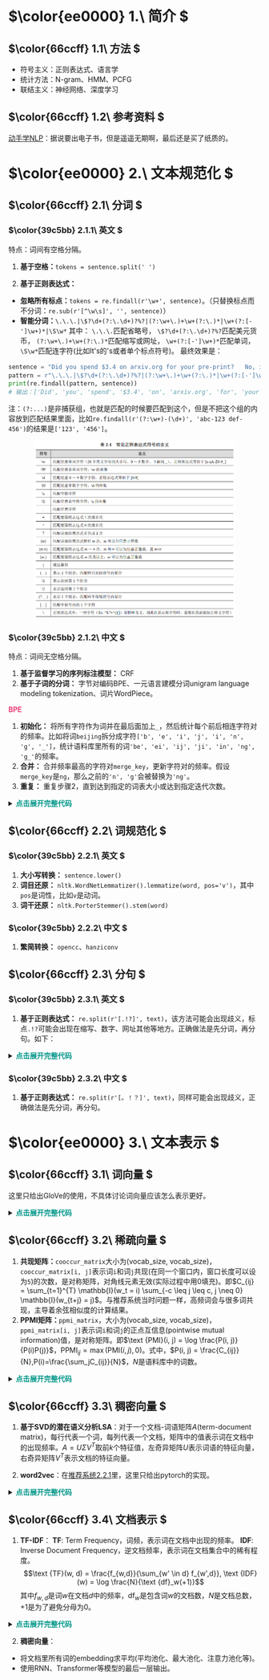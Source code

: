 # $\color{ee0000} 1.\ 简介 $
## $\color{66ccff} 1.1\ 方法 $

- 符号主义：正则表达式、语言学
- 统计方法：N-gram、HMM、PCFG
- 联结主义：神经网络、深度学习

## $\color{66ccff} 1.2\ 参考资料 $
[动手学NLP](https://hnlp.boyuai.com/)：据说要出电子书，但是遥遥无期啊，最后还是买了纸质的。

# $\color{ee0000} 2.\ 文本规范化 $
## $\color{66ccff} 2.1\ 分词 $
### $\color{39c5bb} 2.1.1\ 英文 $

特点：词间有空格分隔。

1. **基于空格：**`tokens = sentence.split(' ')`

2. **基于正则表达式：**
  - **忽略所有标点：**`tokens = re.findall(r'\w+', sentence)`。（只替换标点而不分词：`re.sub(r'[^\w\s]', '', sentence)`）
  - **智能分词：**`\.\.\.|\$?\d+(?:\.\d+)?%?|(?:\w+\.)+\w+(?:\.)*|\w+(?:[-']\w+)*|\S\w*`
  其中：
  `\.\.\.`匹配省略号，
  `\$?\d+(?:\.\d+)?%?`匹配美元货币，
  `(?:\w+\.)+\w+(?:\.)*`匹配缩写或网址，
  `\w+(?:[-']\w+)*`匹配单词，
  `\S\w*`匹配连字符(比如It's的's或者单个标点符号)。
  最终效果是：
  ```python
  sentence = "Did you spend $3.4 on arxiv.org for your pre-print?   No, it's free! It's ..."
  pattern = r"\.\.\.|\$?\d+(?:\.\d+)?%?|(?:\w+\.)+\w+(?:\.)*|\w+(?:[-']\w+)*|\S\w*"
  print(re.findall(pattern, sentence))
  # 输出：['Did', 'you', 'spend', '$3.4', 'on', 'arxiv.org', 'for', 'your', 'pre-print', '?', 'No', ',', "it's", 'free', '!', "It's", '...']
  ```
  注：`(?:...)`是非捕获组，也就是匹配的时候要匹配到这个，但是不把这个组的内容放到匹配结果里面，比如`re.findall(r'(?:\w+)-(\d+)', 'abc-123 def-456')`的结果是`['123', '456']`。

<div align=center>
<img src="assets/自然语言处理/images/image-1.png" width="80%">
</div>

### $\color{39c5bb} 2.1.2\ 中文 $

特点：词间无空格分隔。

1. **基于监督学习的序列标注模型：** CRF
2. **基于子词的分词：** 字节对编码BPE、一元语言建模分词unigram language modeling tokenization、词片WordPiece。

<p style="color:#EC407A; font-weight:bold">BPE</p>

1. **初始化：** 将所有字符作为词并在最后面加上`_`，然后统计每个前后相连字符对的频率。比如将词`beijing`拆分成字符`['b', 'e', 'i', 'j', 'i', 'n', 'g', '_']`，统计语料库里所有的词`'be', 'ei', 'ij', 'ji', 'in', 'ng', 'g_'`的频率。
2. **合并：** 合并频率最高的字符对`merge_key`，更新字符对的频率。假设`merge_key`是`ng`，那么之前的`'n', 'g'`会被替换为`'ng'`。
3. **重复：** 重复步骤2，直到达到指定的词表大小或达到指定迭代次数。

<details>
<summary><span style="color:#009688; font-weight:bold">点击展开完整代码</span></summary>

代码实现：

```python
# 1. 语料库
corpus = "nan nan nan nan nan nanjing nanjing beijing beijing beijing beijing beijing beijing dongbei dongbei dongbei bei bei"
tokens = corpus.split(' ')

# 构建基于字符的初始词表
vocabulary = set(corpus)  # {'a', ' ', 'j', 'd', 'o', 'e', 'g', 'b', 'n', 'i'}
vocabulary.remove(' ')
vocabulary.add('_')
vocabulary = sorted(list(vocabulary))
print(vocabulary)  # ['_', 'a', 'b', 'd', 'e', 'g', 'i', 'j', 'n', 'o']

# 根据语料构建词表
corpus_dict = {}
for token in tokens:
    key = token + '_'
    if key not in corpus_dict:
        corpus_dict[key] = {"split": list(key), "count": 0}
    corpus_dict[key]['count'] += 1  # 比如：'nan_': {'split': ['n', 'a', 'n', '_'], 'count': 5}

print(f"语料：")
for key in corpus_dict:
    print(corpus_dict[key]['count'], corpus_dict[key]['split'])
print(f"词表：{vocabulary}")

# 2. BPE词元学习器
for step in range(9):
    print(f"------第{step + 1}次迭代------")
    split_dict = {}  # 用于统计符号组合的出现次数
    for key in corpus_dict:
        splits = corpus_dict[key]['split']  # key是当前符号nan_，splits是分割后的符号['n', 'a', 'n', '_']
        print(f"当前符号：{key}, 分割后的符号：{splits}")
        # 遍历所有符号进行统计
        for i in range(len(splits) - 1):
            # 组合两个符号作为新的符号
            current_group = splits[i] + splits[i + 1]
            if current_group not in split_dict:
                split_dict[current_group] = 0
            split_dict[current_group] += corpus_dict[key]['count']

    group_hist = [(k, v) for k, v in sorted(split_dict.items(), key=lambda item: item[1], reverse=True)]
    print(f"当前最常出现的前5个符号组合：{group_hist[:5]}")

    merge_key = group_hist[0][0]
    print(f"本次迭代组合的符号为：{merge_key}")
    for key in corpus_dict:
        if merge_key in key:
            new_splits = []
            splits = corpus_dict[key]['split']
            i = 0
            while i < len(splits):
                if i + 1 >= len(splits):
                    new_splits.append(splits[i])
                    i += 1
                    continue
                if merge_key == splits[i] + splits[i + 1]:
                    new_splits.append(merge_key)
                    i += 2
                else:
                    new_splits.append(splits[i])
                    i += 1
            corpus_dict[key]['split'] = new_splits  # 更新分割后的符号，比如merge_key是'ng'，那么之前的'n', 'g'会被替换为'ng'

    vocabulary.append(merge_key)
    print(f"迭代后的语料为：")
    for key in corpus_dict:
        print(corpus_dict[key]['count'], corpus_dict[key]['split'])
    print(f"词表：{vocabulary}")
ordered_vocabulary = {key: i for i, key in enumerate(vocabulary)}

# 3. BPE词元分词器
sentence = "nanjing beijing"
print(f"--------输入语句：{sentence}--------")
tokens = sentence.split(' ')
tokenized_string = []
for token in tokens:
    key = token + '_'
    splits = list(key)
    # 用于在没有更新的时候跳出
    flag = 1
    while flag:
        flag = 0
        split_dict = {}
        # 遍历所有符号进行统计
        for i in range(len(splits) - 1):
            # 组合两个符号作为新的符号
            current_group = splits[i] + splits[i + 1]
            if current_group not in ordered_vocabulary:
                continue  # 如果当前组合不在词表里，跳过
            if current_group not in split_dict:
                # 判断当前组合是否在词表里，如果是的话加入split_dict
                split_dict[current_group] = ordered_vocabulary[current_group]
                flag = 1
        if not flag:
            continue
        print(f"当前分词：{splits}")
        print(f"当前组合：{split_dict}")
        # 对每个组合进行优先级的排序（此处为从小到大）
        group_hist = [(k, v) for k, v in sorted(split_dict.items(), key=lambda item: item[1])]
        # 优先级最高的组合
        merge_key = group_hist[0][0]
        print(f"当前优先级最高的{merge_key}")
        new_splits = []
        i = 0
        # 根据优先级最高的组合产生新的分词
        while i < len(splits):
            if i + 1 >= len(splits):
                new_splits.append(splits[i])
                i += 1
                continue
            if merge_key == splits[i] + splits[i + 1]:
                new_splits.append(merge_key)
                i += 2
            else:
                new_splits.append(splits[i])
                i += 1
        splits = new_splits
    tokenized_string += splits

print(f"分词结果：{tokenized_string}")
```

</details>


## $\color{66ccff} 2.2\ 词规范化 $
### $\color{39c5bb} 2.2.1\ 英文 $

1. **大小写转换：** `sentence.lower()`
2. **词目还原：** `nltk.WordNetLemmatizer().lemmatize(word, pos='v')`，其中`pos`是词性，比如`v`是动词。
3. **词干还原：** `nltk.PorterStemmer().stem(word)`

### $\color{39c5bb} 2.2.2\ 中文 $

1. **繁简转换：** `opencc`、`hanziconv`


## $\color{66ccff} 2.3\ 分句 $
### $\color{39c5bb} 2.3.1\ 英文 $

1. **基于正则表达式：** `re.split(r'[.!?]', text)`，该方法可能会出现歧义，标点`.!?`可能会出现在缩写、数字、网址其他等地方。正确做法是先分词，再分句。如下：

<details>
<summary><span style="color:#009688; font-weight:bold">点击展开完整代码</span></summary>  

```python
import re
sentence_spliter = {".", "?", '!', '...'}
sentence = "Did you spend $3.4 on arxiv.org for your pre-print? No, it's free! It's ..."
pattern = r"\.\.\.|\$?\d+(?:\.\d+)?%?|(?:\w+\.)+\w+(?:\.)*|\w+(?:[-']\w+)*|\S\w*"
tokens = re.findall(pattern, sentence)
# ['Did', 'you', 'spend', '$3.4', 'on', 'arxiv.org', 'for', 'your', 'pre-print', '?', 'No', ',', "it's", 'free', '!', "It's", '...']
print(tokens)
sentences = []
boundary = [0]
# 遍历所有token，如果该token是句子边界，则将句子加入sentences
for token_id, token in enumerate(tokens):
    if token in sentence_spliter:
        # 如果是句子边界，则把分句结果加入进去
        sentences.append(tokens[boundary[-1]:token_id + 1])
        # 将下一句句子起始位置加入boundary
        boundary.append(token_id + 1)
    # print(sentences)
# 即使最后一个句子不是句子边界，也要加入进去
if boundary[-1] != len(tokens):
    sentences.append(tokens[boundary[-1]:])

print(f"分句结果：")
for seg_sentence in sentences:
    print(seg_sentence)
```
输出：
```
['Did', 'you', 'spend', '$3.4', 'on', 'arxiv.org', 'for', 'your', 'pre-print', '?']
['No', ',', "it's", 'free', '!']
["It's", '...']
```
</details>

### $\color{39c5bb} 2.3.2\ 中文 $

1. **基于正则表达式：** `re.split(r'[。！？]', text)`，同样可能会出现歧义，正确做法是先分词，再分句。

# $\color{ee0000} 3.\ 文本表示 $

## $\color{66ccff} 3.1\ 词向量 $

这里只给出GloVe的使用，不具体讨论词向量应该怎么表示更好。

<details>
<summary><span style="color:#009688; font-weight:bold">点击展开完整代码</span></summary>

```python
import pprint  # 美化输出
from gensim.models import KeyedVectors  # 加载词向量

model = KeyedVectors.load_word2vec_format('../model/official/glove/glove.6B.100d.txt', binary=False, no_header=True)
# 使用most_similar()找到词表中距离给定词最近（最相似）的n个词
pprint.pprint(model.most_similar('film'))
pprint.pprint(model.most_similar('car'))

# 类比
def analogy(x1, x2, y1):
    # y1 + x2 - x1
    result = model.most_similar(positive=[y1, x2], negative=[x1])
    return result[0][0]
print(analogy('china', 'chinese', 'japan'))  # japanese
print(analogy('australia', 'koala', 'china'))  # panda
print(analogy('tall', 'tallest', 'long'))  # longest
print(analogy('good', 'fantastic', 'bad'))  # terrible
print(analogy('man', 'woman', 'king'))  # queen
```

</details>

## $\color{66ccff} 3.2\ 稀疏向量 $

1. **共现矩阵：**`cooccur_matrix`大小为(vocab_size, vocab_size)，`cooccur_matrix[i, j]`表示词`i`和词`j`共现(在同一个窗口内，窗口长度可以设为`5`)的次数，是对称矩阵，对角线元素无效(实际过程中用0填充)。即$C_{ij} = \sum_{t=1}^{T} \mathbb{I}(w_t = i) \sum_{-c \leq j \leq c, j \neq 0} \mathbb{I}(w_{t+j} = j)$。与推荐系统当时问题一样，高频词会与很多词共现，主导着余弦相似度的计算结果。
2. **PPMI矩阵：**`ppmi_matrix`，大小为(vocab_size, vocab_size)，
`ppmi_matrix[i, j]`表示词`i`和词`j`的正点互信息(pointwise mutual information)值，是对称矩阵。即$\text {PMI}(i, j) = \log \frac{P(i, j)}{P(i)P(j)}$，$\text {PPMI}_{ij} = \max(\text {PMI}(i, j), 0)$。式中，$P(i, j) = \frac{C_{ij}}{N},P(i)=\frac{\sum_jC_{ij}}{N}$，$N$是语料库中的词数。

<details>
<summary><span style="color:#009688; font-weight:bold">点击展开完整代码</span></summary>

代码来自：https://stackoverflow.com/questions/58701337/how-to-construct-ppmi-matrix-from-a-text-corpus

```python
def co_occurrence(sentences, window_size):
    d = defaultdict(int)
    vocab = set()
    for text in sentences:
        # preprocessing (use tokenizer instead)
        text = text.lower().split()
        # iterate over sentences
        for i in range(len(text)):
            token = text[i]
            vocab.add(token)  # add to vocab
            next_token = text[i+1 : i+1+window_size]
            for t in next_token:
                key = tuple( sorted([t, token]) )
                d[key] += 1
    
    # formulate the dictionary into dataframe
    vocab = sorted(vocab) # sort vocab
    df = pd.DataFrame(data=np.zeros((len(vocab), len(vocab)), dtype=np.int16),
                      index=vocab,
                      columns=vocab)
    for key, value in d.items():
        df.at[key[0], key[1]] = value
        df.at[key[1], key[0]] = value
    return df

def pmi(df, positive=True):
    col_totals = df.sum(axis=0)
    total = col_totals.sum()
    row_totals = df.sum(axis=1)
    expected = np.outer(row_totals, col_totals) / total
    df = df / expected
    # Silence distracting warnings about log(0):
    with np.errstate(divide='ignore'):
        df = np.log(df)
    df[np.isinf(df)] = 0.0  # log(0) = 0
    if positive:
        df[df < 0] = 0.0
    return df

text = ["I go to school every day by bus .",
        "i go to theatre every night by bus"] 
df = co_occurrence(text, 2)
ppmi = pmi(df, positive=True)
```

</details>

## $\color{66ccff} 3.3\ 稠密向量 $

1. **基于SVD的潜在语义分析LSA**：对于一个文档-词语矩阵$A$(term-document matrix)，每行代表一个词，每列代表一个文档，矩阵中的值表示词在文档中的出现频率。$A = UΣV^T$取前$k$个特征值，左奇异矩阵$U$表示词语的特征向量，右奇异矩阵$V^T$表示文档的特征向量。

2. **word2vec**：在[推荐系统2.2.1](推荐系统.html)里，这里只给出pytorch的实现。

<details>
<summary><span style="color:#009688; font-weight:bold">点击展开完整代码</span></summary>

```python
from nltk.tokenize import sent_tokenize, word_tokenize
from collections import defaultdict
import numpy as np
import torch
from torch import nn
import torch.nn.functional as F
from tqdm import trange
import matplotlib.pyplot as plt
from torch.utils.data import DataLoader
from torch.optim import Adam

# 使用类管理数据对象，包括文本读取、文本预处理等
class TheLittlePrinceDataset:
    def __init__(self, tokenize=True):
        # 利用NLTK函数进行分句和分词
        text = open('data/the little prince.txt', 'r', encoding='utf-8').read()
        if tokenize:
            self.sentences = sent_tokenize(text.lower())
            self.tokens = [word_tokenize(sent) for sent in self.sentences]
        else:
            self.text = text

    def build_vocab(self, min_freq=1):
        # 统计词频
        frequency = defaultdict(int)
        for sentence in self.tokens:
            for token in sentence:
                frequency[token] += 1
        self.frequency = frequency

        # 加入<unk>处理未登录词，加入<pad>用于对齐变长输入进而加速
        self.token2id = {'<unk>': 1, '<pad>': 0}
        self.id2token = {1: '<unk>', 0: '<pad>'}
        for token, freq in sorted(frequency.items(), key=lambda x: -x[1]):
            # 丢弃低频词
            if freq > min_freq:
                self.token2id[token] = len(self.token2id)
                self.id2token[len(self.id2token)] = token
            else:
                break

    def get_word_distribution(self):
        distribution = np.zeros(vocab_size)
        for token, freq in self.frequency.items():
            if token in dataset.token2id:
                distribution[dataset.token2id[token]] = freq
            else:
                # 不在词表中的词按<unk>计算
                distribution[1] += freq
        distribution /= distribution.sum()
        return distribution

    # 将分词结果转化为索引表示
    def convert_tokens_to_ids(self, drop_single_word=True):
        self.token_ids = []
        for sentence in self.tokens:
            token_ids = [self.token2id.get(token, 1) for token in sentence]
            # 忽略只有一个token的序列，无法计算loss
            if len(token_ids) == 1 and drop_single_word:
                continue
            self.token_ids.append(token_ids)

        return self.token_ids

dataset = TheLittlePrinceDataset()
dataset.build_vocab(min_freq=1)
sentences = dataset.convert_tokens_to_ids()

# 遍历所有的中心词-上下文词对
window_size = 2
data = []  # 存储中心词-上下文词对
for sentence in sentences:
    for i in range(len(sentence)):
        for j in range(i-window_size, i+window_size+1):
            if j == i or j < 0 or j >= len(sentence):
                continue
            center_word = sentence[i]
            context_word = sentence[j]
            data.append([center_word, context_word])

data = np.array(data)
print(data.shape, data)

# 实现skipgram算法，使用对比学习计算损失
class SkipGramNCE(nn.Module):
    def __init__(self, vocab_size, embed_size, distribution, neg_samples=20):
        super(SkipGramNCE, self).__init__()
        print(f'vocab_size = {vocab_size}, embed_size = {embed_size}, ' + f'neg_samples = {neg_samples}')
        self.input_embeddings = nn.Embedding(vocab_size, embed_size)
        self.output_embeddings = nn.Embedding(vocab_size, embed_size)
        distribution = np.power(distribution, 0.75)
        distribution /= distribution.sum()
        self.distribution = torch.tensor(distribution)
        self.neg_samples = neg_samples

    def forward(self, input_ids, labels):
        i_embed = self.input_embeddings(input_ids)
        o_embed = self.output_embeddings(labels)
        batch_size = i_embed.size(0)
        n_words = torch.multinomial(self.distribution, batch_size * self.neg_samples, replacement=True).view(batch_size, -1)
        n_embed = self.output_embeddings(n_words)
        pos_term = F.logsigmoid(torch.sum(i_embed * o_embed, dim=1))
        # 负采样，用于对比学习
        neg_term = F.logsigmoid(- torch.bmm(n_embed, i_embed.unsqueeze(2)).squeeze())
        neg_term = torch.sum(neg_term, dim=1)
        loss = - torch.mean(pos_term + neg_term)
        return loss


# 为对比学习负采样准备词频率分布
vocab_size = len(dataset.token2id)
embed_size = 128
distribution = dataset.get_word_distribution()
print(distribution)
model = SkipGramNCE(vocab_size, embed_size, distribution)


# 定义静态方法collate_batch批量处理数据，转化为PyTorch可以需要的张量类型
class DataCollator:
    @classmethod
    def collate_batch(cls, batch):
        batch = np.array(batch)
        input_ids = torch.tensor(batch[:, 0], dtype=torch.long)
        labels = torch.tensor(batch[:, 1], dtype=torch.long)
        return {'input_ids': input_ids, 'labels': labels}


# 定义训练参数以及训练循环
epochs = 100
batch_size = 128
learning_rate = 1e-3
epoch_loss = []

data_collator = DataCollator()
dataloader = DataLoader(data, batch_size=batch_size, shuffle=True, collate_fn=data_collator.collate_batch)
optimizer = Adam(model.parameters(), lr=learning_rate)
model.zero_grad()
model.train()

# 训练过程，每步读取数据，送入模型计算损失，并使用PyTorch进行优化
with trange(epochs, desc='epoch', ncols=60) as pbar:
    for epoch in pbar:
        for step, batch in enumerate(dataloader):
            loss = model(**batch)
            pbar.set_description(f'epoch-{epoch}, loss={loss.item():.4f}')
            loss.backward()
            optimizer.step()
            model.zero_grad()
        epoch_loss.append(loss.item())

epoch_loss = np.array(epoch_loss)
plt.plot(range(len(epoch_loss)), epoch_loss)
plt.xlabel('training epoch')
plt.ylabel('loss')
plt.show()
# 保存模型
torch.save(model, '../model/prince/skipgram_nce.pth')
# 保存词向量
embeddings = model.input_embeddings.weight.data.numpy()
np.save('../model/prince/embeddings.npy', embeddings)
# 查询happy和sad的词向量，然后计算它们的余弦相似度
happy = embeddings[dataset.token2id['happy']]
sad = embeddings[dataset.token2id['sad']]
similarity = np.dot(happy, sad) / (np.linalg.norm(happy) * np.linalg.norm(sad))
print(similarity)  # 0.05455044
```

</details>


## $\color{66ccff} 3.4\ 文档表示 $

1. **TF-IDF**：
**TF**: Term Frequency，词频，表示词在文档中出现的频率。
**IDF**: Inverse Document Frequency，逆文档频率，表示词在文档集合中的稀有程度。
$$\text {TF}(w, d) = \frac{f_{w,d}}{\sum_{w' \in d} f_{w',d}}, \text {IDF}(w) = \log \frac{N}{\text {df}_w(+1)}$$
其中$f_{w,d}$是词$w$在文档$d$中的频率，$\text {df}_w$是包含词$w$的文档数，$N$是文档总数，$+1$是为了避免分母为0。

<details>
<summary><span style="color:#009688; font-weight:bold">点击展开完整代码</span></summary>

```python
class TFIDF:
    def __init__(self, vocab_size, norm='l2', smooth_idf=True, sublinear_tf=True):
        self.vocab_size = vocab_size
        self.norm = norm  # l2能让不同文档的TF-IDF向量长度一致
        self.smooth_idf = smooth_idf
        self.sublinear_tf = sublinear_tf

    def fit(self, X):
        doc_freq = np.zeros(self.vocab_size, dtype=np.float64)
        for data in X:
            for token_id in set(data):
                doc_freq[token_id] += 1
        doc_freq += int(self.smooth_idf)
        n_samples = len(X) + int(self.smooth_idf)
        self.idf = np.log(n_samples / doc_freq) + 1

    def transform(self, X):
        assert hasattr(self, 'idf')
        term_freq = np.zeros((len(X), self.vocab_size), dtype=np.float64)
        for i, data in enumerate(X):
            for token in data:
                term_freq[i, token] += 1
        if self.sublinear_tf:
            term_freq = np.log(term_freq + 1)
        Y = term_freq * self.idf
        if self.norm:
            row_norm = (Y ** 2).sum(axis=1)
            row_norm[row_norm == 0] = 1
            Y /= np.sqrt(row_norm)[:, None]
        return Y

    def fit_transform(self, X):
        self.fit(X)
        return self.transform(X)
```
</details>


2. **稠密向量**：
- 将文档里所有词的embedding求平均(平均池化、最大池化、注意力池化等)。
- 使用RNN、Transformer等模型的最后一层输出。